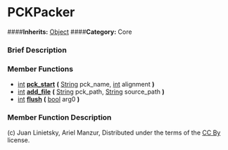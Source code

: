 #  PCKPacker  
####**Inherits:** [Object](class_object)
####**Category:** Core

###  Brief Description  


###  Member Functions 
  * [int](class_int)  **[pck&#95;start](#pck_start)**  **(** [String](class_string) pck_name, [int](class_int) alignment  **)**
  * [int](class_int)  **[add&#95;file](#add_file)**  **(** [String](class_string) pck_path, [String](class_string) source_path  **)**
  * [int](class_int)  **[flush](#flush)**  **(** [bool](class_bool) arg0  **)**

###  Member Function Description  


(c) Juan Linietsky, Ariel Manzur, Distributed under the terms of the [CC By](https://creativecommons.org/licenses/by/3.0/legalcode) license.
